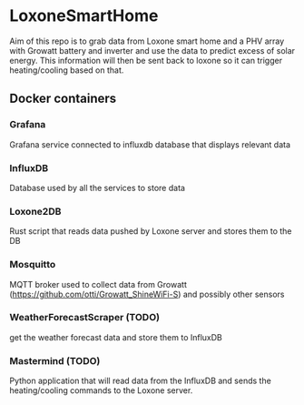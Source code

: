 # LoxoneSmartHome

Aim of this repo is to grab data from Loxone smart home and a PHV array with Growatt battery and inverter and use the data to predict excess of solar energy.
This information will then be sent back to loxone so it can trigger heating/cooling based on that.

## Docker containers

### Grafana

Grafana service connected to influxdb database that displays relevant data

### InfluxDB

Database used by all the services to store data

### Loxone2DB

Rust script that reads data pushed by Loxone server and stores them to the DB

### Mosquitto

MQTT broker used to collect data from Growatt (https://github.com/otti/Growatt_ShineWiFi-S) and possibly other sensors

### WeatherForecastScraper (TODO)

get the weather forecast data and store them to InfluxDB

### Mastermind (TODO)

Python application that will read data from the InfluxDB and sends the heating/cooling commands to the Loxone server.
